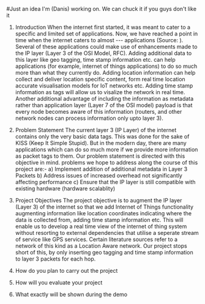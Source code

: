 #Just an idea I'm (Danis) working on. We can chuck it if you guys don't like it
1. Introduction
When the internet first started, it was meant to cater to a specific and limited set of applications. Now, we have reached a point in time when the internet caters to almost --- applications (Source: ). Several of these applications could make use of enhancements made to the IP layer (Layer 3 of the OSI Model, RFC). Adding additional data to this layer like geo tagging, time stamp information etc. can help applications (for example, internet of things applications) to do so much more than what they currently do. Adding location information can help collect and deliver location specific content, form real time location accurate visualisation models for IoT networks etc. Adding time stamp information as tags will allow us to visalize the network in real time. Another additional advantage of including the information as metadata rather than application layer (Layer 7 of the OSI model) payload is that every node becomes aware of this information (routers, and other network nodes can process information only upto layer 3). 

2. Problem Statement
The current layer 3 (IP Layer) of the internet contains only the very basic data tags. This was done for the sake of KISS (Keep It Simple Stupid). But in the modern day, there are many applications which can do so much more if we provide more information as packet tags to them. Our problem statement is directed with this objective in mind. problems we hope to address along the course of this project are:-
a) Implement addition of additional metadata in Layer 3 Packets
b) Address issues of increased overhead not significantly affecting performance
c) Ensure that the IP layer is still compatible with existing hardware (hardware scalablity) 

3. Project Objectives
The project objective is to augment the IP layer (Layer 3) of the internet so that we add Internet of Things functionality augmenting information like location coordinates indicating where the data is collected from, adding time stamp information etc. This will enable us to develop a real time view of the internet of thing system without resorting to external dependencies that utilise a seperate stream of service like GPS services. Certain literature sources refer to a network of this kind as a Location Aware network. Our project stops short of this, by only inserting geo tagging and time stamp information to layer 3 packets for each hop.

4. How do you plan to carry out the project

5. How will you evaluate your project

6. What exactly will be shown during the demo

